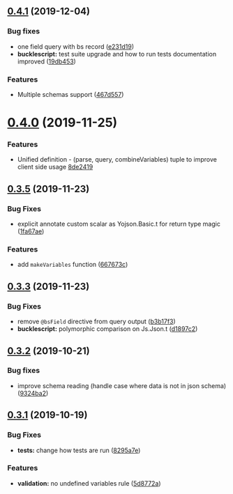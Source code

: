 ## [0.4.1](https://github.com/baransu/graphql_ppx_re/compare/v0.4.0...v0.4.1) (2019-12-04)

### Bug fixes

- one field query with bs record ([e231d19](https://github.com/baransu/graphql_ppx_re/commit/e231d1970b69f175400a324e2542a4748588b34b))
- **bucklescript:** test suite upgrade and how to run tests documentation improved ([19db453](https://github.com/baransu/graphql_ppx_re/commit/19db453aef42f354f2e8f5cd532002ebfa66c22c))

### Features

- Multiple schemas support ([467d557](https://github.com/baransu/graphql_ppx_re/commit/467d55799771825b3fcdd3ccd4098c3a021328e9))

# [0.4.0](https://github.com/baransu/graphql_ppx_re/compare/v0.3.5...v0.4.0) (2019-11-25)

### Features

- Unified definition - (parse, query, combineVariables) tuple to improve client side usage [8de2419](https://github.com/baransu/graphql_ppx_re/commit/8de241902cb660c830659ea659f56fce92ad423c)

## [0.3.5](https://github.com/baransu/graphql_ppx_re/compare/v0.3.3...v0.3.5) (2019-11-23)

### Bug Fixes

- explicit annotate custom scalar as Yojson.Basic.t for return type magic ([1fa67ae](https://github.com/baransu/graphql_ppx_re/commit/1fa67ae))

### Features

- add `makeVariables` function ([667673c](https://github.com/baransu/graphql_ppx_re/commit/667673c7c815eb53ea26f7d9d06544439eae0f28))

## [0.3.3](https://github.com/baransu/graphql_ppx_re/compare/v0.3.2...v0.3.3) (2019-11-23)

### Bug Fixes

- remove `@bsField` directive from query output ([b3b17f3](https://github.com/baransu/graphql_ppx_re/commit/b3b17f3))
- **bucklescript:** polymorphic comparison on Js.Json.t ([d1897c2](https://github.com/baransu/graphql_ppx_re/commit/d1897c2))

## [0.3.2](https://github.com/baransu/graphql_ppx_re/compare/v0.3.1...v0.3.2) (2019-10-21)

### Bug fixes

- improve schema reading (handle case where data is not in json schema) ([9324ba2](https://github.com/baransu/graphql_ppx_re/commit/9324ba232385540b61f485064ee09b1e49929146))

## [0.3.1](https://github.com/baransu/graphql_ppx_re/compare/0.2.0...v0.3.1) (2019-10-19)

### Bug Fixes

- **tests:** change how tests are run ([8295a7e](https://github.com/baransu/graphql_ppx_re/commit/8295a7e))

### Features

- **validation:** no undefined variables rule ([5d8772a](https://github.com/baransu/graphql_ppx_re/commit/5d8772a))

